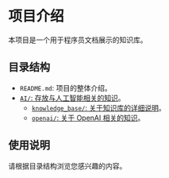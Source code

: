 # 项目介绍

本项目是一个用于程序员文档展示的知识库。

## 目录结构

- `README.md`: 项目的整体介绍。
- [`AI/`: 存放与人工智能相关的知识](/AI/)。
  - [`knowledge_base/`: 关于知识库的详细说明](/AI/knowledge_base/)。
  - [`openai/`: 关于 OpenAI 相关的知识](/AI/openai/)。

## 使用说明

请根据目录结构浏览您感兴趣的内容。